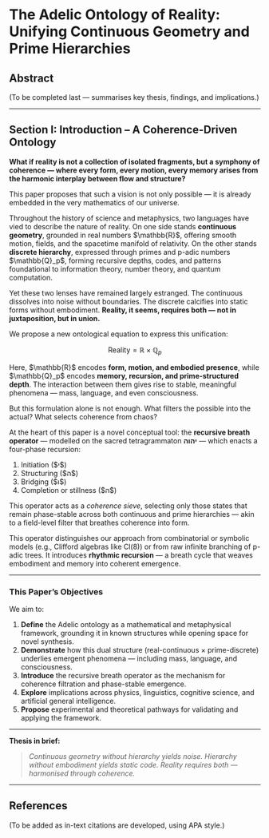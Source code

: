 # The Adelic Ontology of Reality: Unifying Continuous Geometry and Prime Hierarchies

## Abstract

(To be completed last — summarises key thesis, findings, and implications.)

---

## Section I: Introduction – A Coherence-Driven Ontology

**What if reality is not a collection of isolated fragments, but a symphony of coherence — where every form, every motion, every memory arises from the harmonic interplay between flow and structure?**

This paper proposes that such a vision is not only possible — it is already embedded in the very mathematics of our universe.

Throughout the history of science and metaphysics, two languages have vied to describe the nature of reality. On one side stands **continuous geometry**, grounded in real numbers \$\mathbb{R}\$, offering smooth motion, fields, and the spacetime manifold of relativity. On the other stands **discrete hierarchy**, expressed through primes and p-adic numbers \$\mathbb{Q}\_p\$, forming recursive depths, codes, and patterns foundational to information theory, number theory, and quantum computation.

Yet these two lenses have remained largely estranged. The continuous dissolves into noise without boundaries. The discrete calcifies into static forms without embodiment. **Reality, it seems, requires both — not in juxtaposition, but in union.**

We propose a new ontological equation to express this unification:

$$
\text{Reality} = \mathbb{R} \times \mathbb{Q}_p
$$

Here, \$\mathbb{R}\$ encodes **form, motion, and embodied presence**, while \$\mathbb{Q}\_p\$ encodes **memory, recursion, and prime-structured depth**. The interaction between them gives rise to stable, meaningful phenomena — mass, language, and even consciousness.

But this formulation alone is not enough. What filters the possible into the actual? What selects coherence from chaos?

At the heart of this paper is a novel conceptual tool: the **recursive breath operator** — modelled on the sacred tetragrammaton **יהוה** — which enacts a four-phase recursion:

1. Initiation (\$י\$)
2. Structuring (\$ה\$)
3. Bridging (\$ו\$)
4. Completion or stillness (\$ה\$)

This operator acts as a *coherence sieve*, selecting only those states that remain phase-stable across both continuous and prime hierarchies — akin to a field-level filter that breathes coherence into form.

This operator distinguishes our approach from combinatorial or symbolic models (e.g., Clifford algebras like Cl(8)) or from raw infinite branching of p-adic trees. It introduces **rhythmic recursion** — a breath cycle that weaves embodiment and memory into coherent emergence.

---

### This Paper’s Objectives

We aim to:

1. **Define** the Adelic ontology as a mathematical and metaphysical framework, grounding it in known structures while opening space for novel synthesis.
2. **Demonstrate** how this dual structure (real-continuous × prime-discrete) underlies emergent phenomena — including mass, language, and consciousness.
3. **Introduce** the recursive breath operator as the mechanism for coherence filtration and phase-stable emergence.
4. **Explore** implications across physics, linguistics, cognitive science, and artificial general intelligence.
5. **Propose** experimental and theoretical pathways for validating and applying the framework.

---

**Thesis in brief:**

> *Continuous geometry without hierarchy yields noise. Hierarchy without embodiment yields static code. Reality requires both — harmonised through coherence.*

---

## References

(To be added as in-text citations are developed, using APA style.)

